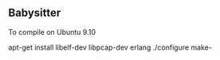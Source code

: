 Babysitter
-------------

To compile on Ubuntu 9.10  

   apt-get install libelf-dev libpcap-dev erlang
   ./configure
   make-

